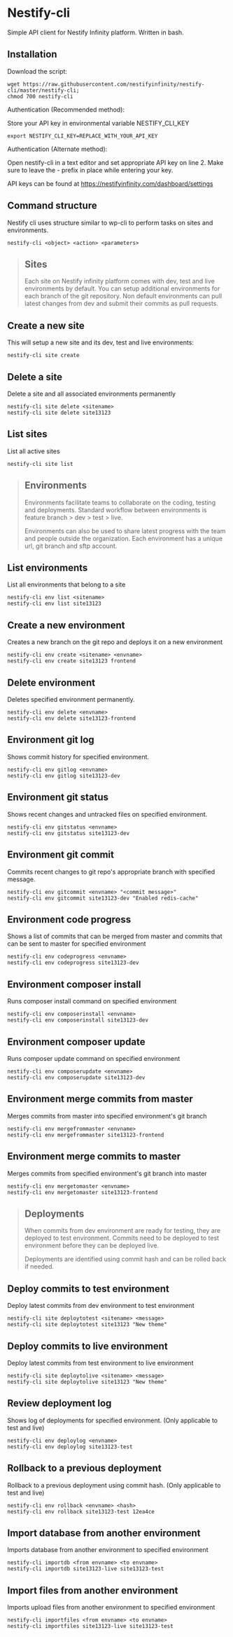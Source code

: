 
# Nestify-cli

Simple API client for Nestify Infinity platform. Written in bash.

## Installation

Download the script:

    wget https://raw.githubusercontent.com/nestifyinfinity/nestify-cli/master/nestify-cli;
    chmod 700 nestify-cli

Authentication (Recommended method):

Store your API key in environmental variable NESTIFY_CLI_KEY 

    export NESTIFY_CLI_KEY=REPLACE_WITH_YOUR_API_KEY

Authentication (Alternate method):

Open nestify-cli in a text editor and set appropriate API key on line 2. Make sure to leave the - prefix in place while entering your key. 

API keys can be found at https://nestifyinfinity.com/dashboard/settings

## Command structure

Nestify cli uses structure similar to wp-cli to perform tasks on sites and environments.

    nestify-cli <object> <action> <parameters>

> ## Sites
> Each site on Nestify infinity platform comes with dev, test and live environments by default. You can setup additional environments for each branch of the git repository. Non default environments can pull latest changes from dev and submit their commits as pull requests.

## Create a new site

This will setup a new site and its dev, test and live environments:

    nestify-cli site create

## Delete a site

Delete a site and all associated environments permanently

    nestify-cli site delete <sitename>
    nestify-cli site delete site13123

## List sites

List all active sites

    nestify-cli site list
    
> ## Environments
> Environments facilitate teams to collaborate on the coding, testing and deployments. Standard workflow between environments is feature branch > dev > test > live. 
> 
> Environments can also be used to share latest progress with the team and people outside the organization. Each environment has a unique url, git branch and sftp account.

## List environments
List all environments that belong to a site

    nestify-cli env list <sitename>
    nestify-cli env list site13123

## Create a new environment
Creates a new branch on the git repo and deploys it on a new environment

    nestify-cli env create <sitename> <envname>
    nestify-cli env create site13123 frontend

## Delete environment
Deletes specified environment permanently.

    nestify-cli env delete <envname>
    nestify-cli env delete site13123-frontend

## Environment git log
Shows commit history for specified environment.

    nestify-cli env gitlog <envname>
    nestify-cli env gitlog site13123-dev

## Environment git status
Shows recent changes and untracked files on specified environment.

    nestify-cli env gitstatus <envname>
    nestify-cli env gitstatus site13123-dev

##  Environment git commit
Commits recent changes to git repo's appropriate branch with specified message.

    nestify-cli env gitcommit <envname> "<commit message>"
    nestify-cli env gitcommit site13123-dev "Enabled redis-cache"

## Environment code progress
Shows a list of commits that can be merged from master and commits that can be sent to master for specified environment

    nestify-cli env codeprogress <envname>
    nestify-cli env codeprogress site13123-dev

## Environment composer install
Runs composer install command on specified environment

    nestify-cli env composerinstall <envname>
    nestify-cli env composerinstall site13123-dev

## Environment composer update
Runs composer update command on specified environment

    nestify-cli env composerupdate <envname>
    nestify-cli env composerupdate site13123-dev

## Environment merge commits from master
Merges commits from master into specified environment's git branch

    nestify-cli env mergefrommaster <envname>
    nestify-cli env mergefrommaster site13123-frontend


## Environment merge commits to master
Merges commits from specified environment's git branch into master

    nestify-cli env mergetomaster <envname>
    nestify-cli env mergetomaster site13123-frontend

> ## Deployments
> When commits from dev environment are ready for testing, they are deployed to test environment. Commits need to be deployed to test environment before they can be deployed live. 
>
>Deployments are identified using commit hash and can be rolled back if needed.
> 
## Deploy commits to test environment
Deploy latest commits from dev environment to test environment

    nestify-cli site deploytotest <sitename> <message>
    nestify-cli site deploytotest site13123 "New theme"

## Deploy commits to live environment
Deploy latest commits from test environment to live environment

    nestify-cli site deploytolive <sitename> <message>
    nestify-cli site deploytolive site13123 "New theme"
    
## Review deployment log
Shows log of deployments for specified environment. (Only applicable to test and live)

    nestify-cli env deploylog <envname>
    nestify-cli env deploylog site13123-test
    
## Rollback to a previous deployment
Rollback to a previous deployment using commit hash. (Only applicable to test and live)

    nestify-cli env rollback <envname> <hash>
    nestify-cli env rollback site13123-test 12ea4ce
       
## Import database from another environment
Imports database from another environment to specified environment

    nestify-cli importdb <from envname> <to envname>
    nestify-cli importdb site13123-live site13123-test
    
## Import files from another environment
Imports upload files from another environment to specified environment

    nestify-cli importfiles <from envname> <to envname>
    nestify-cli importfiles site13123-live site13123-test
